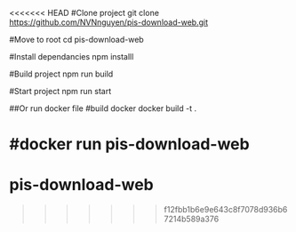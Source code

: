 <<<<<<< HEAD
#Clone project
git clone https://github.com/NVNnguyen/pis-download-web.git

#Move to root 
cd pis-download-web

#Install dependancies
npm installl

#Build project
npm run build

#Start project
npm run start


##Or run docker file
#build docker 
docker build -t .

#docker run pis-download-web
=======
# pis-download-web
>>>>>>> f12fbb1b6e9e643c8f7078d936b67214b589a376
